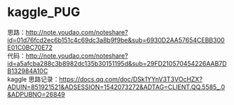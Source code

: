 # kaggle_PUG
思路：http://note.youdao.com/noteshare?id=01d76fcd2ec6b151c4c69dc3a8b9f9be&sub=6930D2AA57654CEBB300E01C0BC70E72  
代码：http://note.youdao.com/noteshare?id=a5afcba288c3b8982dc135b30151195d&sub=29FD210570454226AAB7DB132984A10C  
kaggle 思路记录：https://docs.qq.com/doc/DSk1YYnV3T3VOcHZX?ADUIN=851921521&ADSESSION=1542073272&ADTAG=CLIENT.QQ.5585_.0&ADPUBNO=26849
